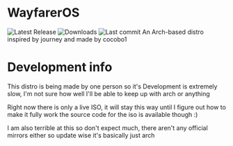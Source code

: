 # WayfarerOS
![Latest Release](https://badgen.net/github/release/FastCocobo/WayfarerOS) ![Downloads](https://badgen.net/github/assets-dl/FastCocobo/WayfarerOS) ![Last commit](https://badgen.net/github/last-commit/FastCocobo/WayfarerOS)
An Arch-based distro inspired by journey and made by cocobo1

# Development info 
This distro is being made by one person so it's Development is extremely slow, I'm not sure how well I'll be able to keep up with arch or anything

Right now there is only a live ISO, it will stay this way until I figure out how to make it fully work
the source code for the iso is available though :)

I am also terrible at this so don't expect much, there aren't any official mirrors either so update wise it's basically just arch
